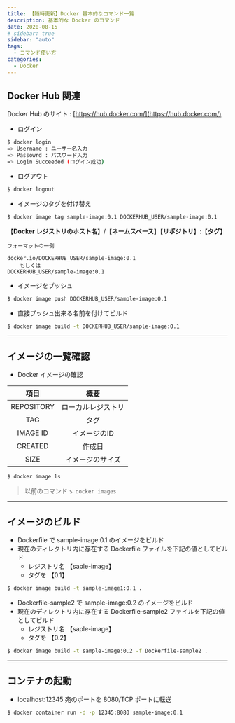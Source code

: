 ```yaml
---
title: 【随時更新】Docker 基本的なコマンド一覧
description: 基本的な Docker のコマンド
date: 2020-08-15
# sidebar: true
sidebar: "auto"
tags:
  - コマンド使い方
categories:
  - Docker
---
```


## Docker Hub 関連

Docker Hub のサイト : [https://hub.docker.com/](https://hub.docker.com/)

- ログイン

```bash
$ docker login
=> Username : ユーザー名入力
=> Passowrd : パスワード入力
=> Login Succeeded (ログイン成功)
```

- ログアウト

```bash
$ docker logout
```

- イメージのタグを付け替え

```bash
$ docker image tag sample-image:0.1 DOCKERHUB_USER/sample-image:0.1
```

【**Docker レジストリのホスト名**】/【**ネームスペース**】【**リポジトリ**】:【**タグ**】

```
フォーマットの一例

docker.io/DOCKERHUB_USER/sample-image:0.1
    もしくは
DOCKERHUB_USER/sample-image:0.1
```

- イメージをプッシュ

```bash
$ docker image push DOCKERHUB_USER/sample-image:0.1
```

- 直接プッシュ出来る名前を付けてビルド

```bash
$ docker image build -t DOCKERHUB_USER/sample-image:0.1
```

---

## イメージの一覧確認

- Docker イメージの確認

|項目|概要|
|:--:|:--:|
|REPOSITORY|ローカルレジストリ|
|TAG|タグ|
|IMAGE ID|イメージのID|
|CREATED|作成日|
|SIZE|イメージのサイズ|

```bash
$ docker image ls
```
> 以前のコマンド `$ docker images`

---

## イメージのビルド

- Dockerfile で sample-image:0.1 のイメージをビルド
- 現在のディレクトリ内に存在する Dockerfile ファイルを下記の値としてビルド
    - レジストリ名 【saple-image】
    - タグを 【0.1】

```bash
$ docker image build -t sample-image1:0.1 .
```

- Dockerfile-sample2 で sample-image:0.2 のイメージをビルド
- 現在のディレクトリ内に存在する Dockerfile-sample2 ファイルを下記の値としてビルド
    - レジストリ名 【saple-image】
    - タグを 【0.2】

```bash
$ docker image build -t sample-image:0.2 -f Dockerfile-sample2 .
```
---

## コンテナの起動

- localhost:12345 宛のポートを 8080/TCP ポートに転送

```bash
$ docker container run -d -p 12345:8080 sample-image:0.1
```
